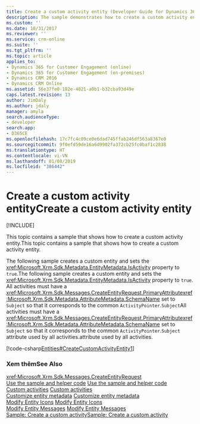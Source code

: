 ```yaml
---
title: Create a custom activity entity (Developer Guide for Dynamics 365 for Customer Engagement) | MicrosoftDocs
description: The sample demonstrates how to create a custom activity entity.
ms.custom: ''
ms.date: 10/31/2017
ms.reviewer: ''
ms.service: crm-online
ms.suite: ''
ms.tgt_pltfrm: ''
ms.topic: article
applies_to:
- Dynamics 365 for Customer Engagement (online)
- Dynamics 365 for Customer Engagement (on-premises)
- Dynamics CRM 2016
- Dynamics CRM Online
ms.assetid: 56e37fe0-182e-4021-a0b1-b32cba93d49e
caps.latest.revision: 13
author: JimDaly
ms.author: jdaly
manager: amyla
search.audienceType:
- developer
search.app:
- D365CE
ms.openlocfilehash: 17c7fc4c09ce0e6dad745ffab246df563a8367e0
ms.sourcegitcommit: 9f0efd59de16a6d9902fa372cb25fc0baf1c2838
ms.translationtype: HT
ms.contentlocale: vi-VN
ms.lasthandoff: 01/08/2019
ms.locfileid: "386442"
---
```

# <a name="create-a-custom-activity-entity"></a><span data-ttu-id="df707-103">Create a custom activity entity</span><span class="sxs-lookup"><span data-stu-id="df707-103">Create a custom activity entity</span></span>

[!INCLUDE[](../../includes/cc_applies_to_update_9_0_0.md)]

<span data-ttu-id="df707-104">This topic contains a sample that shows how to create a custom activity entity.</span><span class="sxs-lookup"><span data-stu-id="df707-104">This topic contains a sample that shows how to create a custom activity entity.</span></span>  
  
 <span data-ttu-id="df707-105">The following sample creates a custom entity and sets the <xref:Microsoft.Xrm.Sdk.Metadata.EntityMetadata.IsActivity> property to `true`.</span><span class="sxs-lookup"><span data-stu-id="df707-105">The following sample creates a custom entity and sets the <xref:Microsoft.Xrm.Sdk.Metadata.EntityMetadata.IsActivity> property to `true`.</span></span> <span data-ttu-id="df707-106">All activities must have a <xref:Microsoft.Xrm.Sdk.Messages.CreateEntityRequest.PrimaryAttribute><xref:Microsoft.Xrm.Sdk.Metadata.AttributeMetadata.SchemaName> set to `Subject` so that it corresponds to the common `ActivityPointer`.`Subject`</span><span class="sxs-lookup"><span data-stu-id="df707-106">All activities must have a <xref:Microsoft.Xrm.Sdk.Messages.CreateEntityRequest.PrimaryAttribute><xref:Microsoft.Xrm.Sdk.Metadata.AttributeMetadata.SchemaName> set to `Subject` so that it corresponds to the common `ActivityPointer`.`Subject`</span></span> <span data-ttu-id="df707-107">attribute used by all activities.</span><span class="sxs-lookup"><span data-stu-id="df707-107">attribute used by all activities.</span></span>  
  
 [!code-csharp[Entities#CreateCustomActivityEntity1](../../snippets/csharp/CRMV8/entities/cs/createcustomactivityentity1.cs#createcustomactivityentity1)]  
  
### <a name="see-also"></a><span data-ttu-id="df707-108">Xem thêm</span><span class="sxs-lookup"><span data-stu-id="df707-108">See Also</span></span>  

 <xref:Microsoft.Xrm.Sdk.Messages.CreateEntityRequest>  
 <span data-ttu-id="df707-109">[Use the sample and helper code](use-sample-helper-code.md) </span><span class="sxs-lookup"><span data-stu-id="df707-109">[Use the sample and helper code](use-sample-helper-code.md) </span></span>  
 <span data-ttu-id="df707-110">[Custom activities](../custom-activities.md) </span><span class="sxs-lookup"><span data-stu-id="df707-110">[Custom activities](../custom-activities.md) </span></span>  
 <span data-ttu-id="df707-111">[Customize entity metadata](../customize-entity-metadata.md) </span><span class="sxs-lookup"><span data-stu-id="df707-111">[Customize entity metadata](../customize-entity-metadata.md) </span></span>  
 <span data-ttu-id="df707-112">[Modify Entity Icons](../modify-icons-entity.md) </span><span class="sxs-lookup"><span data-stu-id="df707-112">[Modify Entity Icons](../modify-icons-entity.md) </span></span>  
 <span data-ttu-id="df707-113">[Modify Entity Messages](../modify-messages-entity.md) </span><span class="sxs-lookup"><span data-stu-id="df707-113">[Modify Entity Messages](../modify-messages-entity.md) </span></span>  
 [<span data-ttu-id="df707-114">Sample: Create a custom activity</span><span class="sxs-lookup"><span data-stu-id="df707-114">Sample: Create a custom activity</span></span>](../sample-create-custom-activity.md)
